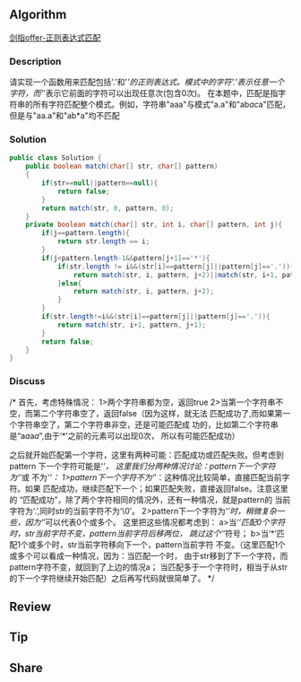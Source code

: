 ## Algorithm

[剑指offer-正则表达式匹配](https://www.nowcoder.com/practice/45327ae22b7b413ea21df13ee7d6429c?tpId=13&tags=&title=&diffculty=0&judgeStatus=0&rp=1)

### Description

请实现一个函数用来匹配包括'.'和'*'的正则表达式。模式中的字符'.'表示任意一个字符，而'*'表示它前面的字符可以出现任意次(包含0次)。
在本题中，匹配是指字符串的所有字符匹配整个模式。例如，字符串"aaa"与模式"a.a"和"ab*ac*a"匹配，但是与"aa.a"和"ab*a"均不匹配

### Solution

```java
public class Solution {
    public boolean match(char[] str, char[] pattern)
    {
        if(str==null||pattern==null){
            return false;
        }
        return match(str, 0, pattern, 0);
    }
    private boolean match(char[] str, int i, char[] pattern, int j){
        if(j==pattern.length){
            return str.length == i;
        }
        if(j<pattern.length-1&&pattern[j+1]=='*'){
            if(str.length != i&&(str[i]==pattern[j]||pattern[j]=='.')){
                return match(str, i, pattern, j+2)||match(str, i+1, pattern, j);
            }else{
                return match(str, i, pattern, j+2);
            }
        }
        if(str.length!=i&&(str[i]==pattern[j]||pattern[j]=='.')){
            return match(str, i+1, pattern, j+1);
        }
        return false;
    }
}
```

### Discuss

/*
首先，考虑特殊情况：
     1>两个字符串都为空，返回true
     2>当第一个字符串不空，而第二个字符串空了，返回false（因为这样，就无法
        匹配成功了,而如果第一个字符串空了，第二个字符串非空，还是可能匹配成
        功的，比如第二个字符串是“a*a*a*a*”,由于‘*’之前的元素可以出现0次，
        所以有可能匹配成功）

之后就开始匹配第一个字符，这里有两种可能：匹配成功或匹配失败。但考虑到pattern
下一个字符可能是‘*’， 这里我们分两种情况讨论：pattern下一个字符为‘*’或
不为‘*’：
      1>pattern下一个字符不为‘*’：这种情况比较简单，直接匹配当前字符。如果
        匹配成功，继续匹配下一个；如果匹配失败，直接返回false。注意这里的
        “匹配成功”，除了两个字符相同的情况外，还有一种情况，就是pattern的
        当前字符为‘.’,同时str的当前字符不为‘\0’。
      2>pattern下一个字符为‘*’时，稍微复杂一些，因为‘*’可以代表0个或多个。
        这里把这些情况都考虑到：
           a>当‘*’匹配0个字符时，str当前字符不变，pattern当前字符后移两位，
            跳过这个‘*’符号；
           b>当‘*’匹配1个或多个时，str当前字符移向下一个，pattern当前字符
            不变。（这里匹配1个或多个可以看成一种情况，因为：当匹配一个时，
            由于str移到了下一个字符，而pattern字符不变，就回到了上边的情况a；
            当匹配多于一个字符时，相当于从str的下一个字符继续开始匹配）之后再写代码就很简单了。
*/

## Review


## Tip


## Share
